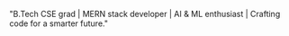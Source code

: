 "B.Tech CSE grad | MERN stack developer | AI & ML enthusiast | Crafting code for a smarter future."
<!---
riteshSarraf/riteshSarraf is a ✨ special ✨ repository because its `README.md` (this file) appears on your GitHub profile.
You can click the Preview link to take a look at your changes.
--->

